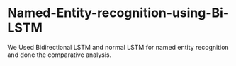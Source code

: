 # Named-Entity-recognition-using-Bi-LSTM

We Used Bidirectional LSTM and normal LSTM for named entity recognition and done the comparative analysis.
